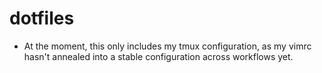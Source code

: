 # dotfiles
* At the moment, this only includes my tmux configuration, as my vimrc hasn't annealed into a stable configuration across workflows yet.
